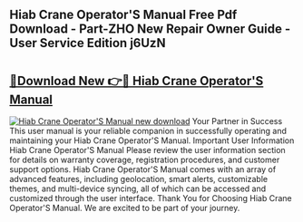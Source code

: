 ## Hiab Crane Operator'S Manual Free Pdf Download - Part-ZHO New Repair Owner Guide - User Service Edition j6UzN

# <h2><a href="http://cf24013.oget.top/?id=Hiab+Crane+Operator%27S+Manual">🔗Download New 👉🔴 Hiab Crane Operator'S Manual</a></h2>

[![Hiab Crane Operator'S Manual new download](https://i.imgur.com/5g1atiW.png)](http://cf24013.oget.top/?id=Hiab+Crane+Operator%27S+Manual)
Your Partner in Success This user manual is your reliable companion in successfully operating and maintaining your Hiab Crane Operator'S Manual. Important User Information Hiab Crane Operator'S Manual Please review the user information section for details on warranty coverage, registration procedures, and customer support options. Hiab Crane Operator'S Manual comes with an array of advanced features, including geolocation, smart alerts, customizable themes, and multi-device syncing, all of which can be accessed and customized through the user interface. Thank You for Choosing Hiab Crane Operator'S Manual. We are excited to be part of your journey.
